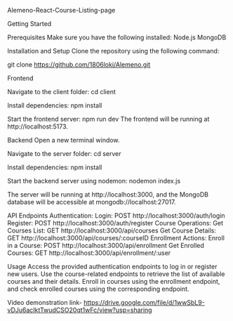 Alemeno-React-Course-Listing-page


Getting Started

Prerequisites Make sure you have the following installed: Node.js MongoDB

Installation and Setup Clone the repository using the following command:

git clone https://github.com/1806loki/Alemeno.git

Frontend

Navigate to the client folder: cd client

Install dependencies: npm install

Start the frontend server: npm run dev The frontend will be running at http://localhost:5173.

Backend Open a new terminal window.

Navigate to the server folder: cd server

Install dependencies: npm install

Start the backend server using nodemon: nodemon index.js

The server will be running at http://localhost:3000, and the MongoDB database will be accessible at mongodb://localhost:27017.

API Endpoints Authentication: Login: POST http://localhost:3000/auth/login Register: POST http://localhost:3000/auth/register Course Operations: Get Courses List: GET http://localhost:3000/api/courses Get Course Details: GET http://localhost:3000/api/courses/:courseID Enrollment Actions: Enroll in a Course: POST http://localhost:3000/api/enrollment Get Enrolled Courses: GET http://localhost:3000/api/enrollment/:user

Usage Access the provided authentication endpoints to log in or register new users. Use the course-related endpoints to retrieve the list of available courses and their details. Enroll in courses using the enrollment endpoint, and check enrolled courses using the corresponding endpoint.

Video demonstration link-
https://drive.google.com/file/d/1wwSbL9-vDJu6acIktTwudCSO20qt1wFc/view?usp=sharing
